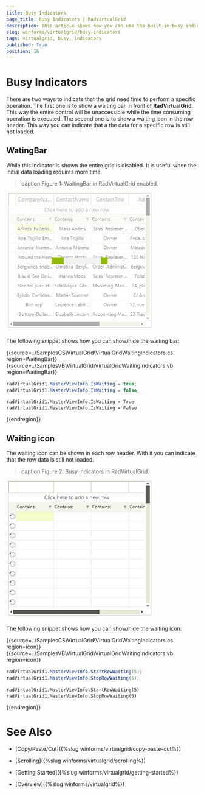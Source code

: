 ```yaml
---
title: Busy Indicators
page_title: Busy Indicators | RadVirtualGrid
description: This article shows how you can use the built-in busy indicators functionality.
slug: winforms/virtualgrid/busy-indicators
tags: virtualgrid, busy, indicators
published: True
position: 16
---
```


# Busy Indicators

There are two ways to indicate that the grid need time to perform a specific operation. The first one is to show a waiting bar in front of __RadVirtualGrid__. This way the entire control will be unaccessible while the time consuming operation is executed. The second one is to show a waiting icon in the row header. This way you can indicate that a the data for a specific row is still not loaded.

## WatingBar

While this indicator is shown the entire grid is disabled. It is useful when the initial data loading requires more time.

>caption Figure 1: WaitingBar in RadVirtualGrid enabled.

![virtualgrid-busy-indicators001](images/virtualgrid-busy-indicators001.gif)        

The following snippet shows how you can show/hide the waiting bar:

{{source=..\SamplesCS\VirtualGrid\VirtualGridWaitingIndicators.cs region=WaitingBar}} 
{{source=..\SamplesVB\VirtualGrid\VirtualGridWaitingIndicators.vb region=WaitingBar}}
````C#
radVirtualGrid1.MasterViewInfo.IsWaiting = true;
radVirtualGrid1.MasterViewInfo.IsWaiting = false;

````
````VB.NET
radVirtualGrid1.MasterViewInfo.IsWaiting = True
radVirtualGrid1.MasterViewInfo.IsWaiting = False

```` 

{{endregion}}


## Waiting icon

The waiting icon can be shown in each row header. With it you can indicate that the row data is still not loaded.

>caption Figure 2: Busy indicators in RadVirtualGrid.

![virtualgrid-busy-indicators002](images/virtualgrid-busy-indicators002.gif)


The following snippet shows how you can show/hide the waiting icon:

{{source=..\SamplesCS\VirtualGrid\VirtualGridWaitingIndicators.cs region=icon}} 
{{source=..\SamplesVB\VirtualGrid\VirtualGridWaitingIndicators.vb region=icon}}
````C#
radVirtualGrid1.MasterViewInfo.StartRowWaiting(5);
radVirtualGrid1.MasterViewInfo.StopRowWaiting(5);

````
````VB.NET
radVirtualGrid1.MasterViewInfo.StartRowWaiting(5)
radVirtualGrid1.MasterViewInfo.StopRowWaiting(5)

```` 

{{endregion}}

# See Also
* [Copy/Paste/Cut]({%slug winforms/virtualgrid/copy-paste-cut%})

* [Scrolling]({%slug winforms/virtualgrid/scrolling%})

* [Getting Started]({%slug winforms/virtualgrid/getting-started%})

* [Overview]({%slug winforms/virtualgrid%})

